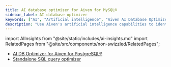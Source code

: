 ```yaml
---
title: AI database optimizer for Aiven for MySQL®
sidebar_label: AI database optimizer
keywords: ["AI", "Artificial intelligence", "Aiven AI Database Optimizer"]
description: "Use Aiven's artificial intelligence capabilities to identify slow queries and get optimization suggestions."
---
```


import AIInsights from "@site/static/includes/ai-insights.md"
import RelatedPages from "@site/src/components/non-swizzled/RelatedPages";

<AIInsights service="Aiven for MySQL®"/>

<RelatedPages/>

- [AI DB Optimizer for Aiven for PostgreSQL®](/docs/products/postgresql/howto/ai-insights)
- [Standalone SQL query optimizer](https://aiven.io/tools/sql-query-optimizer)
